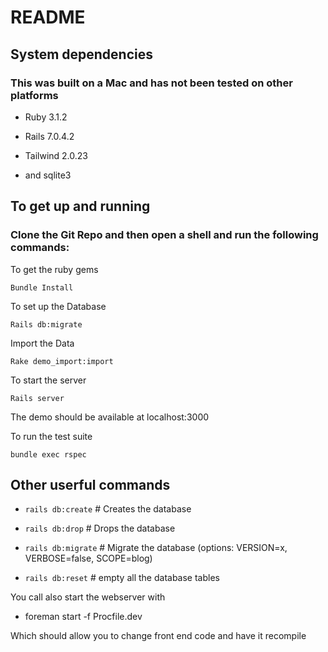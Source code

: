 # README

## System dependencies
  
### This was built on a Mac and has not been tested on other platforms

* Ruby 3.1.2
 
* Rails  7.0.4.2
 
* Tailwind 2.0.23
 
* and sqlite3

## To get up and running

### Clone the Git Repo and then open a shell and run the following commands:

To get the ruby gems

`Bundle Install`

To set up the Database

`Rails db:migrate`

Import the Data

`Rake demo_import:import`

To start the server

`Rails server`

 The demo should be available at localhost:3000

To run the test suite

`bundle exec rspec`

## Other userful commands

* `rails db:create`                          # Creates the database

* `rails db:drop`                            # Drops the database

* `rails db:migrate`                         # Migrate the database (options: VERSION=x, VERBOSE=false, SCOPE=blog)

* `rails db:reset`                           # empty all the database tables

You call also start the webserver with

* foreman start -f Procfile.dev

Which should allow you to change front end code and have it recompile
